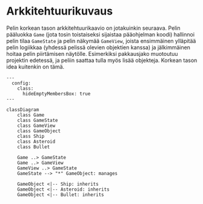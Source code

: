 # Arkkitehtuurikuvaus

Pelin korkean tason arkkitehtuurikaavio on jotakuinkin seuraava. Pelin pääluokka
`Game` (jota tosin toistaiseksi sijaistaa pääohjelman koodi) hallinnoi pelin
tilaa `GameState` ja pelin näkymää `GameView`, joista ensimmäinen ylläpitää
pelin logiikkaa (yhdessä pelissä olevien objektien kanssa) ja jälkimmäinen
hoitaa pelin piirtämisen näytölle. Esimerkiksi pakkausjako muotoutuu projektin
edetessä, ja peliin saattaa tulla myös lisää objekteja. Korkean tason idea
kuitenkin on tämä.

```mermaid
---
  config:
    class:
      hideEmptyMembersBox: true
---

classDiagram
    class Game
    class GameState
    class GameView
    class GameObject
    class Ship
    class Asteroid
    class Bullet

    Game ..> GameState
    Game ..> GameView
    GameView ..> GameState
    GameState --> "*" GameObject: manages

    GameObject <|-- Ship: inherits
    GameObject <|-- Asteroid: inherits
    GameObject <|-- Bullet: inherits
```
